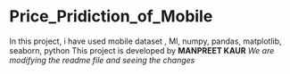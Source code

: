 # Price_Pridiction_of_Mobile
In this project, i have used mobile dataset , Ml, numpy, pandas, matplotlib, seaborn, python
This project is developed by <b>MANPREET KAUR</b>
<i>We are modifying the readme file and seeing the changes</i>
